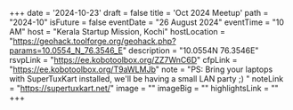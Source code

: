 +++
date = '2024-10-23'
draft = false
title = 'Oct 2024 Meetup'
path = "2024-10"
isFuture = false
eventDate = "26 August 2024"
eventTime = "10 AM"
host = "Kerala Startup Mission, Kochi"
hostLocation = "https://geohack.toolforge.org/geohack.php?params=10.0554_N_76.3546_E"
description = "10.0554N 76.3546E"
rsvpLink = "https://ee.kobotoolbox.org/ZZ7WnC6D"
cfpLink = "https://ee.kobotoolbox.org/T9aWLMJb"
note = "PS: Bring your laptops with SuperTuxKart installed, we'll be having a small LAN party ;) "
noteLink = "https://supertuxkart.net/"
image = ""
imageBig = ""
highlightsLink = ""
+++
